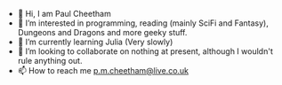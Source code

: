 - 👋 Hi, I am Paul Cheetham
- 👀 I’m interested in programming, reading (mainly SciFi and Fantasy), Dungeons and Dragons and more geeky stuff.
- 🌱 I’m currently learning Julia (Very slowly)
- 💞️ I’m looking to collaborate on nothing at present, although I wouldn't rule anything out.
- 📫 How to reach me p.m.cheetham@live.co.uk

<!---
PMCheetham/PMCheetham is a ✨ special ✨ repository because its `README.md` (this file) appears on your GitHub profile.
You can click the Preview link to take a look at your changes.
--->
